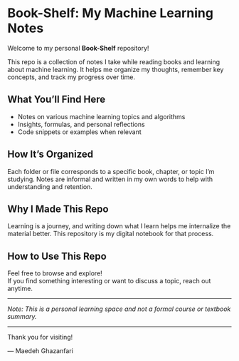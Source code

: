 # Book-Shelf: My Machine Learning Notes

Welcome to my personal **Book-Shelf** repository!  

This repo is a collection of notes I take while reading books and learning about machine learning. It helps me organize my thoughts, remember key concepts, and track my progress over time.

## What You’ll Find Here

- Notes on various machine learning topics and algorithms  
- Insights, formulas, and personal reflections  
- Code snippets or examples when relevant  

## How It’s Organized

Each folder or file corresponds to a specific book, chapter, or topic I’m studying. Notes are informal and written in my own words to help with understanding and retention.

## Why I Made This Repo

Learning is a journey, and writing down what I learn helps me internalize the material better. This repository is my digital notebook for that process.

## How to Use This Repo

Feel free to browse and explore!  
If you find something interesting or want to discuss a topic, reach out anytime.

---

*Note: This is a personal learning space and not a formal course or textbook summary.*

---

Thank you for visiting!

— Maedeh Ghazanfari
